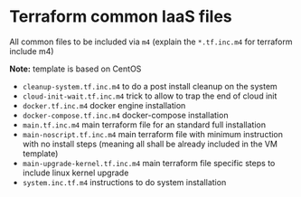 # Terraform common IaaS files

All common files to be included via `m4` (explain the `*.tf.inc.m4` for terraform include m4)

**Note:** template is based on CentOS

- `cleanup-system.tf.inc.m4` to do a post install cleanup on the system
- `cloud-init-wait.tf.inc.m4` trick to allow to trap the end of cloud init
- `docker.tf.inc.m4` docker engine installation
- `docker-compose.tf.inc.m4` docker-compose installation
- `main.tf.inc.m4` main terraform file for an standard full installation
- `main-noscript.tf.inc.m4` main terraform file with minimum instruction with no install steps (meaning all shall be already included in the VM template)
- `main-upgrade-kernel.tf.inc.m4` main terraform  file specific steps to include linux kernel upgrade
- `system.inc.tf.m4` instructions to do system installation
